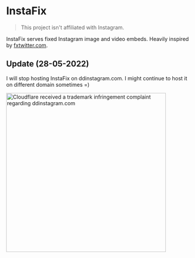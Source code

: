 # InstaFix

> This project isn't affiliated with Instagram.

InstaFix serves fixed Instagram image and video embeds. Heavily inspired by [fxtwitter.com](https://github.com/robinuniverse/TwitFix).

## Update (28-05-2022)

I will stop hosting InstaFix on ddinstagram.com. I might continue to host it on different domain sometimes =)

<img width="428" alt="Cloudflare received a trademark infringement complaint regarding ddinstagram.com" src="https://user-images.githubusercontent.com/72781956/171634994-6204803e-9a47-4609-93f1-d6e063cf2cc4.png">
